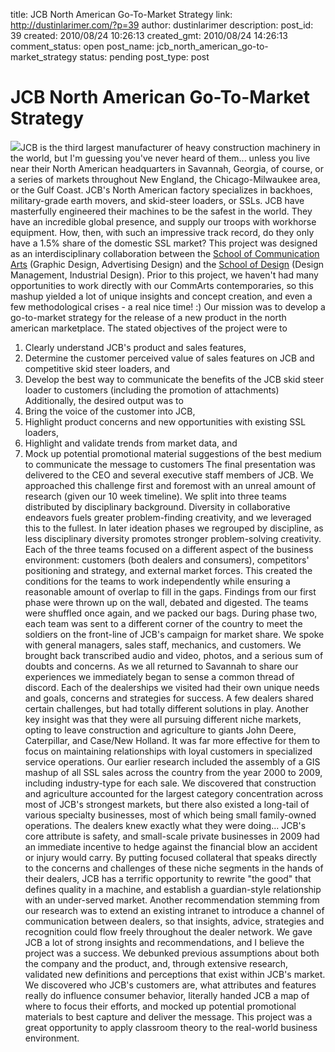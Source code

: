 title: JCB North American Go-To-Market Strategy
link: http://dustinlarimer.com/?p=39
author: dustinlarimer
description: 
post_id: 39
created: 2010/08/24 10:26:13
created_gmt: 2010/08/24 14:26:13
comment_status: open
post_name: jcb_north_american_go-to-market_strategy
status: pending
post_type: post

# JCB North American Go-To-Market Strategy

![](/assets_c/2010/04/09-IDEI-b-cropped-proto-custom_3.jpg)JCB is the third largest manufacturer of heavy construction machinery in the world, but I'm guessing you've never heard of them... unless you live near their North American headquarters in Savannah, Georgia, of course, or a series of markets throughout New England, the Chicago-Milwaukee area, or the Gulf Coast. JCB's North American factory specializes in backhoes, military-grade earth movers, and skid-steer loaders, or SSLs. JCB have masterfully engineered their machines to be the safest in the world. They have an incredible global presence, and supply our troops with workhorse equipment. How, then, with such an impressive track record, do they only have a 1.5% share of the domestic SSL market?  This project was designed as an interdisciplinary collaboration between the [School of Communication Arts](http://www.scad.edu/programs/communication-arts) (Graphic Design, Advertising Design) and the [School of Design](http://www.scad.edu/programs/design) (Design Management, Industrial Design). Prior to this project, we haven't had many opportunities to work directly with our CommArts contemporaries, so this mashup yielded a lot of unique insights and concept creation, and even a few methodological crises - a real nice time! :) Our mission was to develop a go-to-market strategy for the release of a new product in the north american marketplace. The stated objectives of the project were to 

  1. Clearly understand JCB's product and sales features,
  2. Determine the customer perceived value of sales features on JCB and competitive skid steer loaders, and
  3. Develop the best way to communicate the benefits of the JCB skid steer loader to customers (including the promotion of attachments)
Additionally, the desired output was to 
  1. Bring the voice of the customer into JCB, 
  2. Highlight product concerns and new opportunities with existing SSL loaders,
  3. Highlight and validate trends from market data, and
  4. Mock up potential promotional material suggestions of the best medium to communicate the message to customers
The final presentation was delivered to the CEO and several executive staff members of JCB. We approached this challenge first and foremost with an unreal amount of research (given our 10 week timeline). We split into three teams distributed by disciplinary background. Diversity in collaborative endeavors fuels greater problem-finding creativity, and we leveraged this to the fullest. In later ideation phases we regrouped by discipline, as less disciplinary diversity promotes stronger problem-solving creativity. Each of the three teams focused on a different aspect of the business environment: customers (both dealers and consumers), competitors' positioning and strategy, and external market forces. This created the conditions for the teams to work independently while ensuring a reasonable amount of overlap to fill in the gaps. Findings from our first phase were thrown up on the wall, debated and digested. The teams were shuffled once again, and we packed our bags. During phase two, each team was sent to a different corner of the country to meet the soldiers on the front-line of JCB's campaign for market share. We spoke with general managers, sales staff, mechanics, and customers. We brought back transcribed audio and video, photos, and a serious sum of doubts and concerns. As we all returned to Savannah to share our experiences we immediately began to sense a common thread of discord. Each of the dealerships we visited had their own unique needs and goals, concerns and strategies for success. A few dealers shared certain challenges, but had totally different solutions in play. Another key insight was that they were all pursuing different niche markets, opting to leave construction and agriculture to giants John Deere, Caterpillar, and Case/New Holland. It was far more effective for them to focus on maintaining relationships with loyal customers in specialized service operations. Our earlier research included the assembly of a GIS mashup of all SSL sales across the country from the year 2000 to 2009, including industry-type for each sale. We discovered that construction and agriculture accounted for the largest category concentration across most of JCB's strongest markets, but there also existed a long-tail of various specialty businesses, most of which being small family-owned operations. The dealers knew exactly what they were doing... JCB's core attribute is safety, and small-scale private businesses in 2009 had an immediate incentive to hedge against the financial blow an accident or injury would carry. By putting focused collateral that speaks directly to the concerns and challenges of these niche segments in the hands of their dealers, JCB has a terrific opportunity to rewrite "the good" that defines quality in a machine, and establish a guardian-style relationship with an under-served market. Another recommendation stemming from our research was to extend an existing intranet to introduce a channel of communication between dealers, so that insights, advice, strategies and recognition could flow freely throughout the dealer network. We gave JCB a lot of strong insights and recommendations, and I believe the project was a success. We debunked previous assumptions about both the company and the product, and, through extensive research, validated new definitions and perceptions that exist within JCB's market. We discovered who JCB's customers are, what attributes and features really do influence consumer behavior, literally handed JCB a map of where to focus their efforts, and mocked up potential promotional materials to best capture and deliver the message. This project was a great opportunity to apply classroom theory to the real-world business environment.